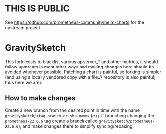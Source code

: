 # THIS IS PUBLIC

See https://github.com/prometheus-community/helm-charts for the upstream project

# GravitySketch

This fork exists to blacklist various apiserver_* and other metrics, it should
follow upstream in most other ways and making changes here should be avoided
whenever possible. Patching a chart is painful, so forking is simpler (and using
a locally vendored copy with a file:// repository is also painful, thus here we
are).

## How to make changes

Create a new branch from the desired point in time with the name
`gravitysketch/<tag-branch-or-sha-name>` (e.g. if branching changing the
`prometheus-22.6.6` tag create a branch called
`gravitysketch/prometheus-22.6.6`), and make changes there to simplify
syncing/rebasing.
